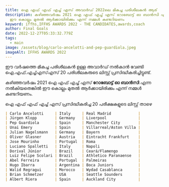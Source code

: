 ```yaml
---
title: ഐ എഫ് എഫ് എച്ച് എസ് അവാർഡ് 2022ലെ മികച്ച പരിശീലകൻ ആര്
description: കഴിഞ്ഞവർഷം 2021 ഐ എഫ് എച്ച് എസ് റോബോട്ട് ഓ ബാൻസി എന്ന നൽകിയതെങ്കിൽ
  ഈ കൊല്ലം മുതൽ ആർക്കായിരിക്കും എന്ന് നമ്മൾ കണ്ടറിയണം
keyword: iffhs,IFFHS AWARDS 2022 - THE CANDIDATES,awards,coach
author: Final Goals
date: 2022-12-27T05:33:32.779Z
tags:
  - main
image: /assets/blog/carlo-ancelotti-and-pep-guardiola.jpeg
imageAlt: IFFHS AWARDS 2022
---
```

ഈ വർഷത്തെ മികച്ച പരിശീലകൻ ഉള്ള അവാർഡ് നൽകാൻ വേണ്ടി ഐ.എഫ്.എച്ച്എസ്എസ് 20 പരിശീലകരുടെ ലിസ്റ്റ് പ്രസിദ്ധീകരിച്ചിട്ടുണ്ട്. 

കഴിഞ്ഞവർഷം 2021 ഐ എഫ് എച്ച് എസ് **റോബോട്ട് ഓ ബാൻസി** എന്ന നൽകിയതെങ്കിൽ ഈ കൊല്ലം മുതൽ ആർക്കായിരിക്കും എന്ന് നമ്മൾ കണ്ടറിയണം.

ഐ എഫ് എഫ് എച്ച് എസ് പ്രസിദ്ധീകരിച്ച 20 പരീക്ഷകളുടെ ലിസ്റ്റ് താഴെ

```markdown
| Carlo Ancelotti     | Italy     | Real Madrid            |
| Jürgen Klopp        | Germany   | Liverpool              |
| Pep Guardiola       | Spain     | Manchester City        |
| Unai Emery          | Spain     | Villarreal/Aston Villa |
| Julian Nagelsmann   | Germany   | Bayern                 |
| Oliver Glasner      | Austria   | Eintracht Frankfurt    |
| Jose Mourinho       | Portugal  | Roma                   |
| Luciano Spalletti   | Italy     | Napoli                 |
| Dorival Júnior      | Brazil    | Ceará/Flamengo         |
| Luiz Felipe Scolari | Brazil    | Athletico Paranaense   |
| Abel Ferreira       | Portugal  | Palmeiras              |
| Hugo Ibarra         | Argentina | Boca Juniors           |
| Walid Regragui      | Morocco   | Wydad Casablanca       |
| Brian Schmetzer     | USA       | Seattle Sounders       |
| Albert Riera        | Spain     | Auckland City          |
```